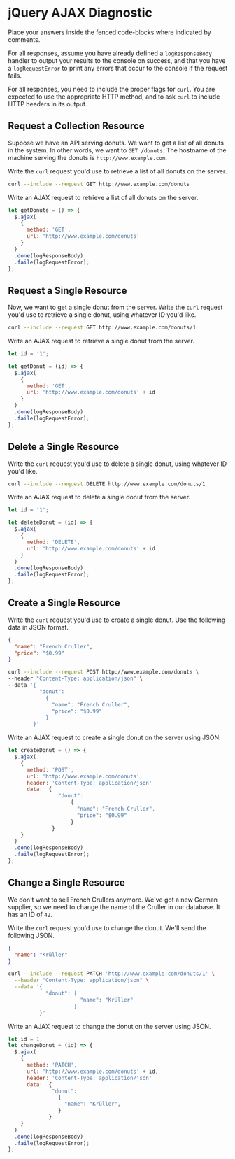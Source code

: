 # jQuery AJAX Diagnostic

Place your answers inside the fenced code-blocks where indicated by comments.

For all responses,  assume you have already defined a `logResponseBody` handler
to output your results to the console on success, and that you have a
`logRequestError` to print any errors that occur to the console if the request
fails.

For all responses, you need to include the proper flags for `curl`. You are
expected to use the appropriate HTTP method, and to ask `curl` to include HTTP
headers in its output.

## Request a Collection Resource

Suppose we have an API serving donuts. We want to get a list of all donuts in
the system. In other words, we want to `GET /donuts`. The hostname of the
machine serving the donuts is `http://www.example.com`.

Write the `curl` request you'd use to retrieve a list of all donuts on the
server.

```sh
curl --include --request GET http://www.example.com/donuts
```

Write an AJAX request to retrieve a list of all donuts on the server.

```js
let getDonuts = () => {
  $.ajax(
    {
      method: 'GET',
      url: 'http://www.example.com/donuts'
    }
  )
  .done(logResponseBody)
  .faile(logRequestError);
};
```

## Request a Single Resource

Now, we want to get a single donut from the server. Write the `curl` request
you'd use to retrieve a single donut, using whatever ID you'd like.

```sh
curl --include --request GET http://www.example.com/donuts/1
```

Write an AJAX request to retrieve a single donut from the server.

```js
let id = '1';

let getDonut = (id) => {
  $.ajax(
    {
      method: 'GET',
      url: 'http://www.example.com/donuts' + id
    }
  )
  .done(logResponseBody)
  .faile(logRequestError);
};
```

## Delete a Single Resource

Write the `curl` request you'd use to delete a single donut, using whatever ID
you'd like.

```sh
curl --include --request DELETE http://www.example.com/donuts/1
```

Write an AJAX request to delete a single donut from the server.

```js
let id = '1';

let deleteDonut = (id) => {
  $.ajax(
    {
      method: 'DELETE',
      url: 'http://www.example.com/donuts' + id
    }
  )
  .done(logResponseBody)
  .faile(logRequestError);
};
```

## Create a Single Resource

Write the `curl` request you'd use to create a single donut. Use the following
data in JSON format.

```json
{
  "name": "French Cruller",
  "price": "$0.99"
}
```

```sh
curl --include --request POST http://www.example.com/donuts \
--header "Content-Type: application/json" \
--data '{
          "donut":
            {
              "name": "French Cruller",
              "price": "$0.99"
            }
        }'
```

Write an AJAX request to create a single donut on the server using JSON.

```js
let createDonut = () => {
  $.ajax(
    {
      method: 'POST',
      url: 'http://www.example.com/donuts',
      header: 'Content-Type: application/json'
      data:  {
                "donut":
                    {
                      "name": "French Cruller",
                      "price": "$0.99"
                    }
              }
    }
  )
  .done(logResponseBody)
  .faile(logRequestError);
};
```

## Change a Single Resource

We don't want to sell French Crullers anymore. We've got a new German supplier,
so we need to change the name of the Cruller in our database. It has an ID of
`42`.

Write the `curl` request you'd use to change the donut. We'll send the following
JSON.

```json
{
  "name": "Krüller"
}
```

```sh
curl --include --request PATCH 'http://www.example.com/donuts/1' \
  --header "Content-Type: application/json" \
  --data '{
            "donut": {
                       "name": "Krüller"
                     }
          }'
```

Write an AJAX request to change the donut on the server using JSON.

```js
let id = 1;
let changeDonut = (id) => {
  $.ajax(
    {
      method: 'PATCH',
      url: 'http://www.example.com/donuts' + id,
      header: 'Content-Type: application/json'
      data:  {
              "donut":
                {
                  "name": "Krüller",
                }
             }
    }
  )
  .done(logResponseBody)
  .faile(logRequestError);
};
```
